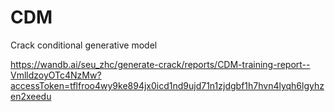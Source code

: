 # CDM
Crack conditional generative model


https://wandb.ai/seu_zhc/generate-crack/reports/CDM-training-report--VmlldzoyOTc4NzMw?accessToken=tflfroo4wy9ke894jx0icd1nd9ujd71n1zjdgbf1h7hvn4lyqh6lgyhzen2xeedu
